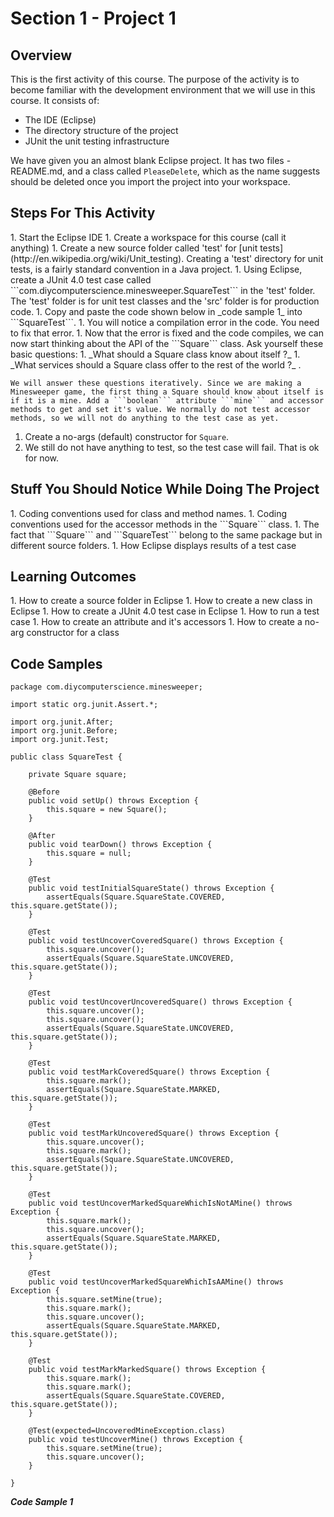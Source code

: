 <h1>Section 1 - Project 1</h1>

<h2>Overview</h2>

This is the first activity of this course. The purpose of the activity is to become familiar with the development environment that we will use in this course. It consists of:

 - The IDE (Eclipse)
 - The directory structure of the project
 - JUnit the unit testing infrastructure
 

We have given you an almost blank Eclipse project. It has two files - README.md, and a class called ```PleaseDelete```, which as the name suggests should be deleted once you import the project into your workspace.

<h2>Steps For This Activity</h2>
 1. Start the Eclipse IDE
 1. Create a workspace for this course (call it anything)
 1. Create a new source folder called 'test' for [unit tests](http://en.wikipedia.org/wiki/Unit_testing). Creating a 'test' directory for unit tests, is a fairly standard convention in a Java project.
 1. Using Eclipse, create a JUnit 4.0 test case called ```com.diycomputerscience.minesweeper.SquareTest``` in the 'test' folder. The 'test' folder is for unit test classes and the 'src' folder is for production code.
 1. Copy and paste the code shown below in _code sample 1_ into ```SquareTest```.
 1. You will notice a compilation error in the code. You need to fix that error.
 1. Now that the error is fixed and the code compiles, we can now start thinking about the API of the ```Square``` class. Ask yourself these basic questions: 
    1. _What should a Square class know about itself ?_  
    1. _What services should a Square class offer to the rest of the world ?_ . 
    
    We will answer these questions iteratively. Since we are making a Minesweeper game, the first thing a Square should know about itself is if it is a mine. Add a ```boolean``` attribute ```mine``` and accessor methods to get and set it's value. We normally do not test accessor methods, so we will not do anything to the test case as yet.
 1. Create a no-args (default) constructor for ```Square```.
 1. We still do not have anything to test, so the test case will fail. That is ok for now.

<h2>Stuff You Should Notice While Doing The Project</h2>
 1. Coding conventions used for class and method names.
 1. Coding conventions used for the accessor methods in the ```Square``` class.
 1. The fact that ```Square``` and ```SquareTest``` belong to the same package but in different source folders.
 1. How Eclipse displays results of a test case

<h2>Learning Outcomes</h2>
 1. How to create a source folder in Eclipse
 1. How to create a new class in Eclipse
 1. How to create a JUnit 4.0 test case in Eclipse
 1. How to run a test case
 1. How to create an attribute and it's accessors
 1. How to create a no-arg constructor for a class 


<h2>Code Samples</h2>

    package com.diycomputerscience.minesweeper;

    import static org.junit.Assert.*;

    import org.junit.After;
    import org.junit.Before;
    import org.junit.Test;

    public class SquareTest {
	
        private Square square;

        @Before	
        public void setUp() throws Exception {
        	this.square = new Square();
        }

        @After
        public void tearDown() throws Exception {
            this.square = null;
        }

        @Test
        public void testInitialSquareState() throws Exception {
            assertEquals(Square.SquareState.COVERED, this.square.getState());
        }
	
        @Test
        public void testUncoverCoveredSquare() throws Exception {
            this.square.uncover();
            assertEquals(Square.SquareState.UNCOVERED, this.square.getState());
        }

        @Test
        public void testUncoverUncoveredSquare() throws Exception {
            this.square.uncover();
            this.square.uncover();
            assertEquals(Square.SquareState.UNCOVERED, this.square.getState());
        }
	
        @Test
        public void testMarkCoveredSquare() throws Exception {
            this.square.mark();
            assertEquals(Square.SquareState.MARKED, this.square.getState());
        }
	
        @Test
        public void testMarkUncoveredSquare() throws Exception {
            this.square.uncover();
            this.square.mark();
            assertEquals(Square.SquareState.UNCOVERED, this.square.getState());
        }
	
        @Test
        public void testUncoverMarkedSquareWhichIsNotAMine() throws Exception {
            this.square.mark();
            this.square.uncover();		
            assertEquals(Square.SquareState.MARKED, this.square.getState());
        }
	
        @Test
        public void testUncoverMarkedSquareWhichIsAAMine() throws Exception {
            this.square.setMine(true);
            this.square.mark();
            this.square.uncover();		
            assertEquals(Square.SquareState.MARKED, this.square.getState());
        }
	
        @Test
        public void testMarkMarkedSquare() throws Exception {
            this.square.mark();
            this.square.mark();
            assertEquals(Square.SquareState.COVERED, this.square.getState());
        }
	
        @Test(expected=UncoveredMineException.class)
        public void testUncoverMine() throws Exception {
            this.square.setMine(true);
            this.square.uncover();
        }
	
    }


**_Code Sample 1_**